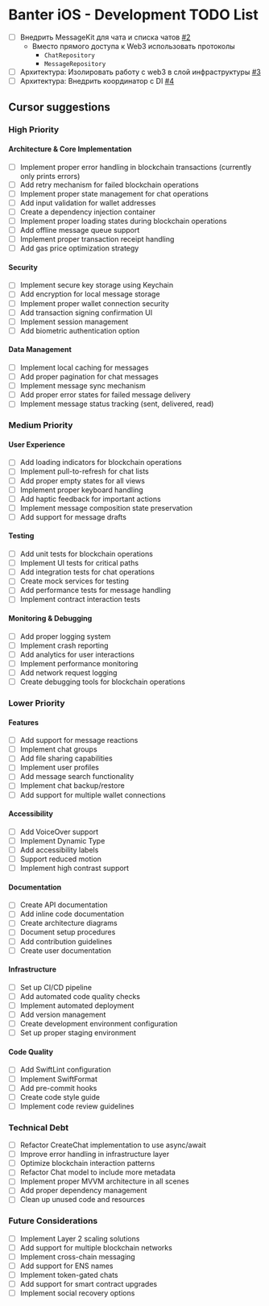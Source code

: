 # Banter iOS - Development TODO List

- [ ] Внедрить MessageKit для чата и списка чатов [#2](/../../issues/2)
  - Вместо прямого доступа к Web3 использовать протоколы 
    - `ChatRepository` 
    - `MessageRepository`
- [ ] Архитектура: Изолировать работу с web3 в слой инфраструктуры [#3](/../../issues/3)
- [ ] Архитектура: Внедрить координатор с DI [#4](/../../issues/4)

## Cursor suggestions

### High Priority

#### Architecture & Core Implementation
- [ ] Implement proper error handling in blockchain transactions (currently only prints errors)
- [ ] Add retry mechanism for failed blockchain operations
- [ ] Implement proper state management for chat operations
- [ ] Add input validation for wallet addresses
- [ ] Create a dependency injection container
- [ ] Implement proper loading states during blockchain operations
- [ ] Add offline message queue support
- [ ] Implement proper transaction receipt handling
- [ ] Add gas price optimization strategy

#### Security
- [ ] Implement secure key storage using Keychain
- [ ] Add encryption for local message storage
- [ ] Implement proper wallet connection security
- [ ] Add transaction signing confirmation UI
- [ ] Implement session management
- [ ] Add biometric authentication option

#### Data Management
- [ ] Implement local caching for messages
- [ ] Add proper pagination for chat messages
- [ ] Implement message sync mechanism
- [ ] Add proper error states for failed message delivery
- [ ] Implement message status tracking (sent, delivered, read)

### Medium Priority

#### User Experience
- [ ] Add loading indicators for blockchain operations
- [ ] Implement pull-to-refresh for chat lists
- [ ] Add proper empty states for all views
- [ ] Implement proper keyboard handling
- [ ] Add haptic feedback for important actions
- [ ] Implement message composition state preservation
- [ ] Add support for message drafts

#### Testing
- [ ] Add unit tests for blockchain operations
- [ ] Implement UI tests for critical paths
- [ ] Add integration tests for chat operations
- [ ] Create mock services for testing
- [ ] Add performance tests for message handling
- [ ] Implement contract interaction tests

#### Monitoring & Debugging
- [ ] Add proper logging system
- [ ] Implement crash reporting
- [ ] Add analytics for user interactions
- [ ] Implement performance monitoring
- [ ] Add network request logging
- [ ] Create debugging tools for blockchain operations

### Lower Priority

#### Features
- [ ] Add support for message reactions
- [ ] Implement chat groups
- [ ] Add file sharing capabilities
- [ ] Implement user profiles
- [ ] Add message search functionality
- [ ] Implement chat backup/restore
- [ ] Add support for multiple wallet connections

#### Accessibility
- [ ] Add VoiceOver support
- [ ] Implement Dynamic Type
- [ ] Add accessibility labels
- [ ] Support reduced motion
- [ ] Implement high contrast support

#### Documentation
- [ ] Create API documentation
- [ ] Add inline code documentation
- [ ] Create architecture diagrams
- [ ] Document setup procedures
- [ ] Add contribution guidelines
- [ ] Create user documentation

#### Infrastructure
- [ ] Set up CI/CD pipeline
- [ ] Add automated code quality checks
- [ ] Implement automated deployment
- [ ] Add version management
- [ ] Create development environment configuration
- [ ] Set up proper staging environment

#### Code Quality
- [ ] Add SwiftLint configuration
- [ ] Implement SwiftFormat
- [ ] Add pre-commit hooks
- [ ] Create code style guide
- [ ] Implement code review guidelines

### Technical Debt
- [ ] Refactor CreateChat implementation to use async/await
- [ ] Improve error handling in infrastructure layer
- [ ] Optimize blockchain interaction patterns
- [ ] Refactor Chat model to include more metadata
- [ ] Implement proper MVVM architecture in all scenes
- [ ] Add proper dependency management
- [ ] Clean up unused code and resources

### Future Considerations
- [ ] Implement Layer 2 scaling solutions
- [ ] Add support for multiple blockchain networks
- [ ] Implement cross-chain messaging
- [ ] Add support for ENS names
- [ ] Implement token-gated chats
- [ ] Add support for smart contract upgrades
- [ ] Implement social recovery options 